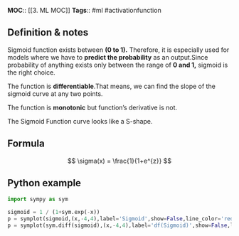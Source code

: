**MOC**:: [[3. ML MOC]]
**Tags**:: #ml #activationfunction 

## Definition & notes
 Sigmoid function exists between **(0 to 1).** Therefore, it is especially used for models where we have to **predict the probability** as an output.Since probability of anything exists only between the range of **0 and 1,** sigmoid is the right choice.

The function is **differentiable**.That means, we can find the slope of the sigmoid curve at any two points.

The function is **monotonic** but function’s derivative is not.

The Sigmoid Function curve looks like a S-shape.

## Formula
$$
\sigma(x) = \frac{1}{1+e^{z}}
$$

## Python example
```python
import sympy as sym

sigmoid = 1 / (1+sym.exp(-x))
p = symplot(sigmoid,(x,-4,4),label='Sigmoid',show=False,line_color='red')
p = symplot(sym.diff(sigmoid),(x,-4,4),label='df(Sigmoid)',show=False,line_color='red')
```
